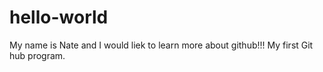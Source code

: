 # hello-world
My name is Nate and I would liek to learn more about github!!!
My first Git hub program.
